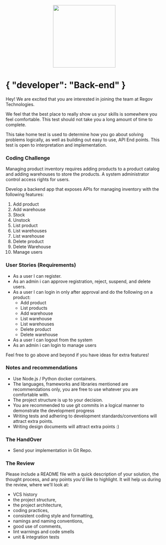 <p align="center">
  <img src="https://static.wixstatic.com/media/3ba736_be1f7ac0f8bf4e049a5fb6616b18d827~mv2_d_1937_1405_s_2.png/v1/fill/w_220,h_140,al_c,q_85,usm_0.66_1.00_0.01/Regov%20Technologies%202%20PNG_edited.webp" width="200">
</p>

# { "developer": "Back-end" }

Hey! We are excited that you are interested in joining the team at Regov Technologies.

We feel that the best place to really show us your skills is somewhere you feel comfortable. This test should not take you a long amount of time to complete.

This take home test is used to determine how you go about solving problems logically, as well as building out easy to use, API End points. This test is open to interpretation and implementation.

### Coding Challenge

Managing product inventory requires adding products to a product catalog and adding warehouses to store the products.
A system administrator control access rights for users.

Develop a backend app that exposes APIs for managing inventory with the following features:

1. Add product
2. Add warehouse
3. Stock
4. Unstock
5. List product
6. List warehouses
7. List warehouse
8. Delete product
9. Delete Warehouse
8. Manage users

### User Stories (Requirements)

- As a user I can register.
- As an admin i can approve registration, reject, suspend, and delete users.
- As a user I can login in only after approval and do the following on a product:
  - Add product
  - List products
  - Add warehouse
  - List warehouse
  - List warehouses
  - Delete product
  - Delete warehouse
- As a user I can logout from the system
- As an admin i can login to manage users

Feel free to go above and beyond if you have ideas for extra features!

### Notes and recommendations

- Use Node.js / Python docker containers.
- The languages, frameworks and libraries mentioned are recommendations only, you are free to use whatever you are comfortable with.
- The project structure is up to your decision.
- You are recommended to use git commits in a logical manner to demonstrate the development progress
- Writing tests and adhering to development standards/conventions will attract extra points.
- Writing design documents will attract extra points :)

### The HandOver

- Send your implementation in Git Repo.

### The Review

Please include a README file with a quick description of your solution, the thought process, and any points you'd like to highlight. It will help us during the review, where we'll look at:

- VCS history
- the project structure,
- the project architecture,
- coding practices,
- consistent coding style and formatting,
- namings and naming conventions,
- good use of comments,
- lint warnings and code smells
- unit & integration tests
